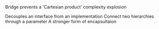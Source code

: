 Bridge prevents a 'Cartesian product' complexity explosion

Decouples an interface from an implementation
Connect two hierarchies through a parameter
A stronger form of encapsultaion